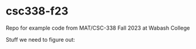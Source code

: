 # csc338-f23
Repo for example code from MAT/CSC-338 Fall 2023 at Wabash College

Stuff we need to figure out:

